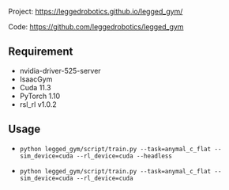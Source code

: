 Project: https://leggedrobotics.github.io/legged_gym/

Code: https://github.com/leggedrobotics/legged_gym



## Requirement

- nvidia-driver-525-server
- IsaacGym
- Cuda 11.3
- PyTorch 1.10
- rsl_rl v1.0.2



## Usage

- `python legged_gym/script/train.py --task=anymal_c_flat --sim_device=cuda --rl_device=cuda --headless `

- `python legged_gym/script/train.py --task=anymal_c_flat --sim_device=cuda --rl_device=cuda  `
